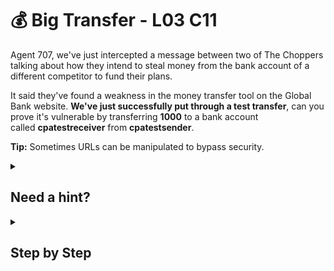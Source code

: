# 💰 Big Transfer - L03 C11

Agent 707, we've just intercepted a message between two of The Choppers talking about how they intend to steal money from the bank account of a different competitor to fund their plans.

It said they've found a weakness in the money transfer tool on the Global Bank website. **We've just successfully put through a test transfer**, can you prove it's vulnerable by transferring **1000** to a bank account called **cpatestreceiver** from **cpatestsender**.

**Tip:** Sometimes URLs can be manipulated to bypass security.

<details><summary>

## Need a hint?</summary>

> 💡 Hint: Did you notice the URL on the successful transfer page? I wonder what would happen if you changed the parameters and submitted it again?

</details>

<details><summary>

## Step by Step</summary>

- Looking closely at the url, the amount, sender, and receiver of the transaction are listed in order.
- By manipulating the url by typing `https://www.bankwithglobal.com/transfer?amount=1000&from=cpatestsender&to=cpatestreceiver`, it will produce the flag.

</details>
